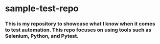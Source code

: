 # sample-test-repo

### This is my repository to showcase what I know when it comes to test automation. This repo focuses on using tools such as Selenium, Python, and Pytest.
